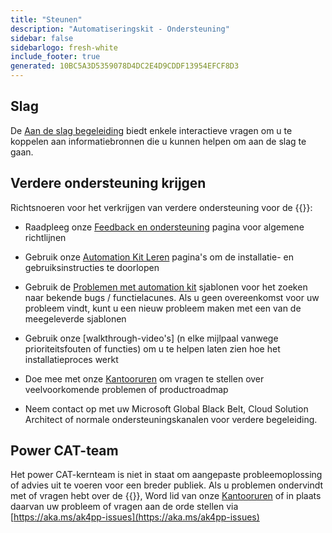 ```yaml
---
title: "Steunen"
description: "Automatiseringskit - Ondersteuning"
sidebar: false
sidebarlogo: fresh-white
include_footer: true
generated: 10BC5A3D5359078D4DC2E4D9CDDF13954EFCF8D3
---
```


## Slag

De [Aan de slag begeleiding](/nl/get-started) biedt enkele interactieve vragen om u te koppelen aan informatiebronnen die u kunnen helpen om aan de slag te gaan.

## Verdere ondersteuning krijgen

Richtsnoeren voor het verkrijgen van verdere ondersteuning voor de {{<product-name>}}:

- Raadpleeg onze [Feedback en ondersteuning](https://learn.microsoft.com/power-automate/guidance/automation-kit/feedback-support) pagina voor algemene richtlijnen

- Gebruik onze [Automation Kit Leren](https://aka.ms/automation-kit-learn) pagina's om de installatie- en gebruiksinstructies te doorlopen

- Gebruik de [Problemen met automation kit](https://aka.ms/ak4pp-issues) sjablonen voor het zoeken naar bekende bugs / functielacunes. Als u geen overeenkomst voor uw probleem vindt, kunt u een nieuw probleem maken met een van de meegeleverde sjablonen

- Gebruik onze [walkthrough-video's] (n elke mijlpaal vanwege prioriteitsfouten of functies) om u te helpen laten zien hoe het installatieproces werkt

- Doe mee met onze [Kantooruren](/nl/office-hours) om vragen te stellen over veelvoorkomende problemen of productroadmap

- Neem contact op met uw Microsoft Global Black Belt, Cloud Solution Architect of normale ondersteuningskanalen voor verdere begeleiding.

## Power CAT-team

Het power CAT-kernteam is niet in staat om aangepaste probleemoplossing of advies uit te voeren voor een breder publiek. Als u problemen ondervindt met of vragen hebt over de {{<product-name>}}, Word lid van onze [Kantooruren](/nl/office-hours) of in plaats daarvan uw probleem of vragen aan de orde stellen via [https://aka.ms/ak4pp-issues](https://aka.ms/ak4pp-issues)
